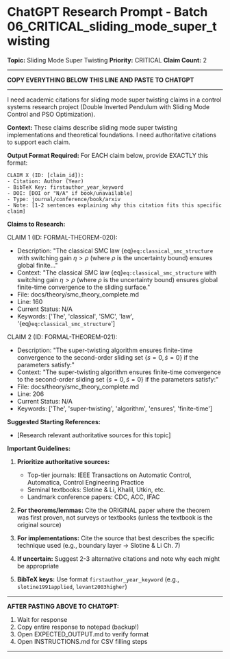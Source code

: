 # ChatGPT Research Prompt - Batch 06_CRITICAL_sliding_mode_super_twisting

**Topic:** Sliding Mode Super Twisting
**Priority:** CRITICAL
**Claim Count:** 2

---

**COPY EVERYTHING BELOW THIS LINE AND PASTE TO CHATGPT**

---

I need academic citations for sliding mode super twisting claims in a control systems research project (Double Inverted Pendulum with Sliding Mode Control and PSO Optimization).

**Context:** These claims describe sliding mode super twisting implementations and theoretical foundations. I need authoritative citations to support each claim.

**Output Format Required:**
For EACH claim below, provide EXACTLY this format:

```
CLAIM X (ID: [claim_id]):
- Citation: Author (Year)
- BibTeX Key: firstauthor_year_keyword
- DOI: [DOI or "N/A" if book/unavailable]
- Type: journal/conference/book/arxiv
- Note: [1-2 sentences explaining why this citation fits this specific claim]
```

**Claims to Research:**


CLAIM 1 (ID: FORMAL-THEOREM-020):
- Description: "The classical SMC law {eq}`eq:classical_smc_structure` with switching gain $\eta > \rho$ (where $\rho$ is the uncertainty bound) ensures global finite..."
- Context: "The classical SMC law {eq}`eq:classical_smc_structure` with switching gain $\eta > \rho$ (where $\rho$ is the uncertainty bound) ensures global finite-time convergence to the sliding surface."
- File: docs/theory/smc_theory_complete.md
- Line: 160
- Current Status: N/A
- Keywords: ['The', 'classical', 'SMC', 'law', '{eq}`eq:classical_smc_structure`']


CLAIM 2 (ID: FORMAL-THEOREM-021):
- Description: "The super-twisting algorithm ensures finite-time convergence to the second-order sliding set $\{s = 0, \dot{s} = 0\}$ if the parameters satisfy:"
- Context: "The super-twisting algorithm ensures finite-time convergence to the second-order sliding set $\{s = 0, \dot{s} = 0\}$ if the parameters satisfy:"
- File: docs/theory/smc_theory_complete.md
- Line: 206
- Current Status: N/A
- Keywords: ['The', 'super-twisting', 'algorithm', 'ensures', 'finite-time']



**Suggested Starting References:**
- [Research relevant authoritative sources for this topic]


**Important Guidelines:**
1. **Prioritize authoritative sources:**
   - Top-tier journals: IEEE Transactions on Automatic Control, Automatica, Control Engineering Practice
   - Seminal textbooks: Slotine & Li, Khalil, Utkin, etc.
   - Landmark conference papers: CDC, ACC, IFAC

2. **For theorems/lemmas:** Cite the ORIGINAL paper where the theorem was first proven, not surveys or textbooks (unless the textbook is the original source)

3. **For implementations:** Cite the source that best describes the specific technique used (e.g., boundary layer → Slotine & Li Ch. 7)

4. **If uncertain:** Suggest 2-3 alternative citations and note why each might be appropriate

5. **BibTeX keys:** Use format `firstauthor_year_keyword` (e.g., `slotine1991applied`, `levant2003higher`)

---

**AFTER PASTING ABOVE TO CHATGPT:**
1. Wait for response
2. Copy entire response to notepad (backup!)
3. Open EXPECTED_OUTPUT.md to verify format
4. Open INSTRUCTIONS.md for CSV filling steps

---
